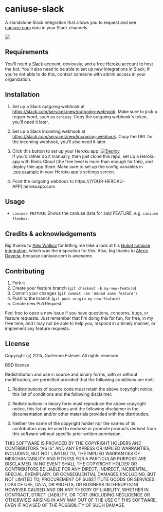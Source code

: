 # caniuse-slack

A standalone Slack integration that allows you to request and see [caniuse.com](http://caniuse.com) data in your Slack channels.

![](http://i.imgur.com/6ugtbTA.png)

## Requirements

You'll need a [Slack](https://slack.com) account, obviously, and a free [Heroku](https://www.heroku.com/) account to host the bot. You'll also need to be able to set up new integrations in Slack; if you're not able to do this, contact someone with admin access in your organization.

## Installation

1. Set up a Slack outgoing webhook at https://slack.com/services/new/outgoing-webhook. Make sure to pick a trigger word, such as `caniuse`. Copy the outgoing webhook's token, you'll need it later.

2. Set up a Slack incoming webhook at https://slack.com/services/new/incoming-webhook. Copy the URL for the incoming webhook, you'll also need it later.

3. Click this button to set up your Heroku app: [![Deploy](https://www.herokucdn.com/deploy/button.svg)](https://heroku.com/deploy)   
If you'd rather do it manually, then just clone this repo, set up a Heroku app with Redis Cloud (the free level is more than enough for this), and deploy thie app there. Make sure to set up the config variables in
[.env.example](https://github.com/gesteves/caniuse-slack/blob/master/.env.example) in your Heroku app's settings screen.

5. Point the outgoing webhook to https://[YOUR-HEROKU-APP].herokuapp.com

## Usage

* `caniuse FEATURE`: Shows the caniuse data for said FEATURE, e.g. `caniuse flexbox`.

## Credits & acknowledgements

Big thanks to [Alex Wolkov](http://alexw.me/) for letting me take a look at his [Hubot caniuse integration](https://github.com/altryne/hubot-caniuse), which was the inspiration for this. Also, big thanks to [Alexis Deveria](https://twitter.com/Fyrd), because caniuse.com is awesome.

## Contributing

1. Fork it
2. Create your feature branch (`git checkout -b my-new-feature`)
3. Commit your changes (`git commit -am 'Added some feature'`)
4. Push to the branch (`git push origin my-new-feature`)
5. Create new Pull Request

Feel free to open a new issue if you have questions, concerns, bugs, or feature requests. Just remember that I'm doing this for fun, for free, in my free time, and I may not be able to help you, respond in a timely manner, or implement any feature requests.

## License 

Copyright (c) 2015, Guillermo Esteves
All rights reserved.

BSD license

Redistribution and use in source and binary forms, with or without modification, are permitted provided that the following conditions are met:

1. Redistributions of source code must retain the above copyright notice, this list of conditions and the following disclaimer.

2. Redistributions in binary form must reproduce the above copyright notice, this list of conditions and the following disclaimer in the documentation and/or other materials provided with the distribution.

3. Neither the name of the copyright holder nor the names of its contributors may be used to endorse or promote products derived from this software without specific prior written permission.

THIS SOFTWARE IS PROVIDED BY THE COPYRIGHT HOLDERS AND CONTRIBUTORS "AS IS" AND ANY EXPRESS OR IMPLIED WARRANTIES, INCLUDING, BUT NOT LIMITED TO, THE IMPLIED WARRANTIES OF MERCHANTABILITY AND FITNESS FOR A PARTICULAR PURPOSE ARE DISCLAIMED. IN NO EVENT SHALL THE COPYRIGHT HOLDER OR CONTRIBUTORS BE LIABLE FOR ANY DIRECT, INDIRECT, INCIDENTAL, SPECIAL, EXEMPLARY, OR CONSEQUENTIAL DAMAGES (INCLUDING, BUT NOT LIMITED TO, PROCUREMENT OF SUBSTITUTE GOODS OR SERVICES; LOSS OF USE, DATA, OR PROFITS; OR BUSINESS INTERRUPTION) HOWEVER CAUSED AND ON ANY THEORY OF LIABILITY, WHETHER IN CONTRACT, STRICT LIABILITY, OR TORT (INCLUDING NEGLIGENCE OR OTHERWISE) ARISING IN ANY WAY OUT OF THE USE OF THIS SOFTWARE, EVEN IF ADVISED OF THE POSSIBILITY OF SUCH DAMAGE.
